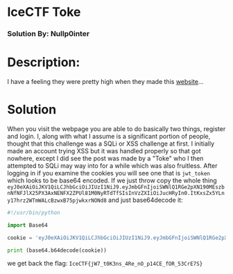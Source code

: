 # IceCTF Toke
### Solution By: Nullp0inter

# Description:
I have a feeling they were pretty high when they made this [website](toke.vuln.icec.tf)...

# Solution

When you visit the webpage you are able to do basically two things, register and login. I, along with what I assume is a significant portion of people, thought that
this challenge was a SQLi or XSS challenge at first. I initially made an account trying XSS but it was handled properly so that got nowhere, except I did see the post
was made by a "Toke" who I then attempted to SQLi may way into for a while which was also fruitless. After logging in if you examine the cookies you will see one that
is `jwt_token` which looks to be base64 encoded. If we just throw copy the whole thing `eyJ0eXAiOiJKV1QiLCJhbGciOiJIUzI1NiJ9.eyJmbGFnIjoiSWNlQ1RGe2pXN190MEszbnNfNFJlX25PX3AxNENFX2ZPUl81M0NyRTdTfSIsInVzZXIiOiJucHRyIn0.ItKxsZx5YLny17hrz2WTmWALcBzwxB75pjwkxrNONd8` and just base64decode it:

```python
#!/usr/bin/python

import Base64

cookie = 'eyJ0eXAiOiJKV1QiLCJhbGciOiJIUzI1NiJ9.eyJmbGFnIjoiSWNlQ1RGe2pXN190MEszbnNfNFJlX25PX3AxNENFX2ZPUl81M0NyRTdTfSIsInVzZXIiOiJucHRyIn0.ItKxsZx5YLny17hrz2WTmWALcBzwxB75pjwkxrNONd8'

print (base64.b64decode(cookie))
```

we get back the flag:
`IceCTF{jW7_t0K3ns_4Re_nO_p14CE_fOR_53CrE7S}`
